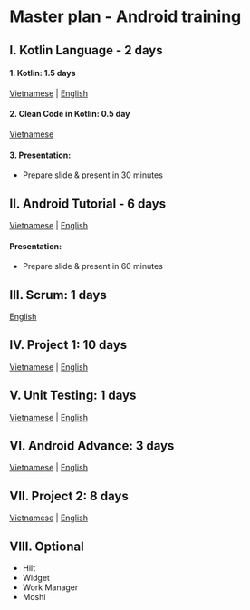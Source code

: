 # Master plan - Android training

## I. Kotlin Language - 2 days
#### 1. Kotlin: 1.5 days
[Vietnamese](https://github.com/framgia/Training-Guideline/blob/master/Kotlin/kotlin.md) | [English](https://github.com/framgia/Training-Guideline/blob/master/Kotlin/kotlin.en.md)
#### 2. Clean Code in Kotlin: 0.5 day
[Vietnamese](https://github.com/awesome-academy/clean-code/blob/develop/README_KOTLIN.md)

#### 3. Presentation:
- Prepare slide & present in 30 minutes

## II. Android Tutorial - 6 days
[Vietnamese](https://github.com/framgia/Training-Guideline/blob/master/Android/android_tutorial.md) | [English](https://github.com/framgia/Training-Guideline/blob/master/Android/android_tutorial_en.md)
#### Presentation:
- Prepare slide & present in 60 minutes

## III. Scrum: 1 days
[English](https://drive.google.com/drive/u/0/folders/1me4EBVKnvrR_IYonvfZDf6S8Msgit3jk)

## IV. Project 1: 10 days
[Vietnamese](https://github.com/framgia/Training-Guideline/blob/master/Android/project1.md) | [English](https://github.com/framgia/Training-Guideline/blob/master/Android/project1_en.md)

## V. Unit Testing: 1 days
[Vietnamese](https://github.com/framgia/Training-Guideline/blob/master/Android/unit-test/unit_test.md) | [English](https://github.com/framgia/Training-Guideline/blob/master/Android/unit-test/unit_test_en.md)

## VI. Android Advance: 3 days
[Vietnamese](https://github.com/framgia/Training-Guideline/blob/master/Android/android_advanced.md) | [English](https://github.com/framgia/Training-Guideline/blob/master/Android/android_advanced_en.md)

## VII. Project 2: 8 days
[Vietnamese](https://github.com/framgia/Training-Guideline/blob/master/Android/project2.md) | [English](https://github.com/framgia/Training-Guideline/blob/master/Android/project2_en.md)

## VIII. Optional
- Hilt
- Widget
- Work Manager
- Moshi